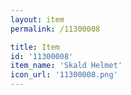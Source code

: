 ```yaml
---
layout: item
permalink: /11300008

title: Item
id: '11300008'
item_name: 'Skald Helmet'
icon_url: '11300008.png'
---
```

